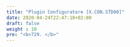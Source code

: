 ```yaml
---
title: "Plugin Configuratore [X.CON.STD00]"
date: 2020-04-24T22:47:10+02:00
draft: false
weight : 10
pre: "<b>729. </b>"
---
```

